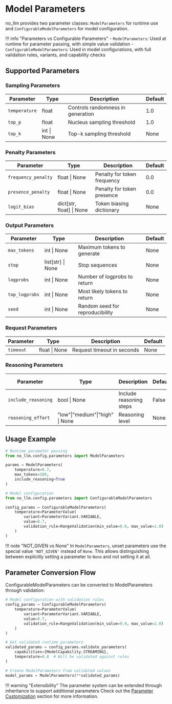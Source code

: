 # Model Parameters

no_llm provides two parameter classes: `ModelParameters` for runtime use and `ConfigurableModelParameters` for model configuration.

!!! info "Parameters vs Configurable Parameters"
    - `ModelParameters`: Used at runtime for parameter passing, with simple value validation
    - `ConfigurableModelParameters`: Used in model configurations, with full validation rules, variants, and capability checks


## Supported Parameters

### Sampling Parameters

| Parameter | Type | Description | Default |
|-----------|------|-------------|----------|
| `temperature` | float | Controls randomness in generation | 1.0 |
| `top_p` | float | Nucleus sampling threshold | 1.0 |
| `top_k` | int \| None | Top-k sampling threshold | None |

### Penalty Parameters

| Parameter | Type | Description | Default |
|-----------|------|-------------|----------|
| `frequency_penalty` | float \| None | Penalty for token frequency | 0.0 |
| `presence_penalty` | float \| None | Penalty for token presence | 0.0 |
| `logit_bias` | dict[str, float] \| None | Token biasing dictionary | None |

### Output Parameters

| Parameter | Type | Description | Default |
|-----------|------|-------------|----------|
| `max_tokens` | int \| None | Maximum tokens to generate | None |
| `stop` | list[str] \| None | Stop sequences | None |
| `logprobs` | int \| None | Number of logprobs to return | None |
| `top_logprobs` | int \| None | Most likely tokens to return | None |
| `seed` | int \| None | Random seed for reproducibility | None |

### Request Parameters

| Parameter | Type | Description | Default |
|-----------|------|-------------|----------|
| `timeout` | float \| None | Request timeout in seconds | None |

### Reasoning Parameters

| Parameter | Type | Description | Default | Required Capability |
|-----------|------|-------------|----------|-------------------|
| `include_reasoning` | bool \| None | Include reasoning steps | False | `REASONING` |
| `reasoning_effort` | "low"\|"medium"\|"high" \| None | Reasoning level | None | `REASONING` |

## Usage Example

```python
# Runtime parameter passing
from no_llm.config.parameters import ModelParameters

params = ModelParameters(
    temperature=0.7,
    max_tokens=100,
    include_reasoning=True
)

# Model configuration
from no_llm.config.parameters import ConfigurableModelParameters

config_params = ConfigurableModelParameters(
    temperature=ParameterValue(
        variant=ParameterVariant.VARIABLE,
        value=0.7,
        validation_rule=RangeValidation(min_value=0.0, max_value=2.0)
    )
)
```

!!! note "NOT_GIVEN vs None"
    In `ModelParameters`, unset parameters use the special value `'NOT_GIVEN'` instead of `None`. This allows distinguishing between explicitly setting a parameter to `None` and not setting it at all.

## Parameter Conversion Flow

ConfigurableModelParameters can be converted to ModelParameters through validation:

```python
# Model configuration with validation rules
config_params = ConfigurableModelParameters(
    temperature=ParameterValue(
        variant=ParameterVariant.VARIABLE,
        value=0.7,
        validation_rule=RangeValidation(min_value=0.0, max_value=2.0)
    )
)

# Get validated runtime parameters
validated_params = config_params.validate_parameters(
    capabilities={ModelCapability.STREAMING},
    temperature=0.8  # Will be validated against rules
)

# Create ModelParameters from validated values
model_params = ModelParameters(**validated_params)
```

!!! warning "Extensibility"
    The parameter system can be extended through inheritance to support additional parameters
    Check out the [Parameter Customization](../configs/inheritance.md) section for more information.
